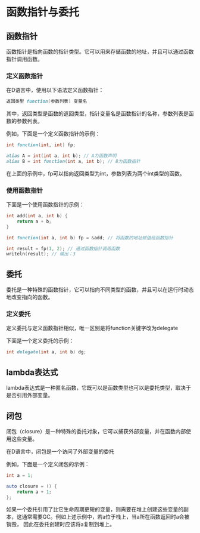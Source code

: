 # 函数指针与委托

## 函数指针

函数指针是指向函数的指针类型。它可以用来存储函数的地址，并且可以通过函数指针调用函数。

### 定义函数指针

在D语言中，使用以下语法定义函数指针：

```d
返回类型 function(参数列表) 变量名
```

其中，返回类型是函数的返回类型，指针变量名是函数指针的名称，参数列表是函数的参数列表。

例如，下面是一个定义函数指针的示例：

```d
int function(int, int) fp;

alias A = int(int a, int b); // A为函数声明
alias B = int function(int a, int b); // B为函数指针
```

在上面的示例中，fp可以指向返回类型为int，参数列表为两个int类型的函数。

### 使用函数指针

下面是一个使用函数指针的示例：

```d
int add(int a, int b) {
    return a + b;
}

int function(int a, int b) fp = &add; // 将函数的地址赋值给函数指针

int result = fp(1, 2); // 通过函数指针调用函数
writeln(result); // 输出：3
```

## 委托

委托是一种特殊的函数指针，它可以指向不同类型的函数，并且可以在运行时动态地改变指向的函数。

### 定义委托

定义委托与定义函数指针相似，唯一区别是将function关键字改为delegate

下面是一个定义委托的示例：

```d
int delegate(int a, int b) dg;
```

## lambda表达式

lambda表达式是一种匿名函数，它既可以是函数类型也可以是委托类型，取决于是否引用外部变量。

## 闭包

闭包（closure）是一种特殊的委托对象，它可以捕获外部变量，并在函数内部使用这些变量。

在D语言中，闭包是一个访问了外部变量的委托

例如，下面是一个定义闭包的示例：

```d
int a = 1;

auto closure = () {
    return a + 1;
};
```

如果一个委托引用了比它生命周期更短的变量，则需要在堆上创建这些变量的副本，这通常需要GC。例如上述示例中，若a位于栈上，当a所在函数返回时a会被销毁，
因此在委托创建时应该将a复制到堆上。
